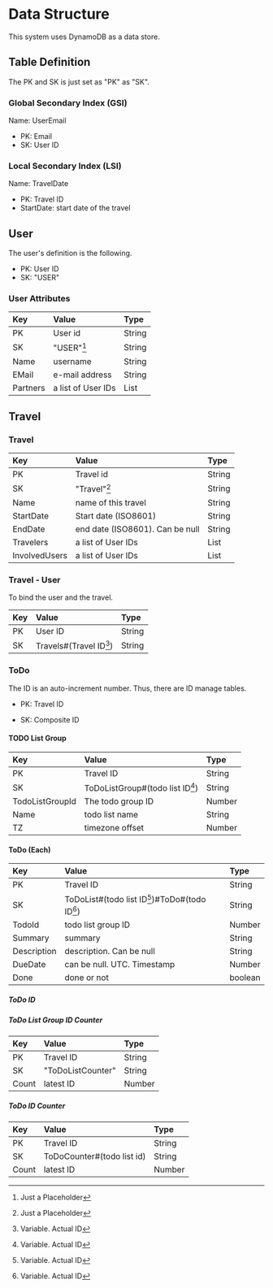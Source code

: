 # Data Structure

This system uses DynamoDB as a data store.

## Table Definition

The PK and SK is just set as "PK" as "SK".

### Global Secondary Index (GSI)

Name: UserEmail

* PK: Email
* SK: User ID

### Local Secondary Index (LSI)

Name: TravelDate

* PK: Travel ID
* StartDate: start date of the travel

## User

The user's definition is the following.

* PK: User ID
* SK: "USER"

### User Attributes

| Key      | Value              | Type   |
|:---------|:-------------------|:-------|
| PK       | User id            | String |
| SK       | "USER"[^1]         | String | 
| Name     | username           | String |
| EMail    | e-mail address     | String |
| Partners | a list of User IDs | List   |


## Travel

### Travel

| Key           | Value                           | Type   |
|:--------------|:--------------------------------|:-------|
| PK            | Travel id                       | String |
| SK            | "Travel"[^1]                    | String | 
| Name          | name of this travel             | String |
| StartDate     | Start date (ISO8601)            | String |
| EndDate       | end date (ISO8601). Can be null | String |
| Travelers     | a list of User IDs              | List   |
| InvolvedUsers | a list of User IDs              | List   |

### Travel - User

To bind the user and the travel.

| Key           | Value                   | Type   |
|:--------------|:------------------------|:-------|
| PK            | User ID                 | String |
| SK            | Travels#(Travel ID[^2]) | String | 

### ToDo

The ID is an auto-increment number.
Thus, there are ID manage tables.

* PK: Travel ID

* SK: Composite ID

#### TODO List Group

| Key             | Value                            | Type   |
|:----------------|:---------------------------------|:-------|
| PK              | Travel ID                        | String |
| SK              | ToDoListGroup#(todo list ID[^2]) | String | 
| TodoListGroupId | The todo group ID                | Number | 
| Name            | todo list name                   | String |
| TZ              | timezone offset                  | Number |

[//]: # (| ShareWith  | users this todo list shares with | String |)

#### ToDo (Each)

| Key         | Value                                          | Type    |
|:------------|:-----------------------------------------------|:--------|
| PK          | Travel ID                                      | String  |
| SK          | ToDoList#(todo list ID[^2])#ToDo#(todo ID[^2]) | String  | 
| TodoId      | todo list group ID                             | Number  |
| Summary     | summary                                        | String  |
| Description | description. Can be null                       | String  |
| DueDate     | can be null. UTC. Timestamp                    | Number  | 
| Done        | done or not                                    | boolean | 


##### ToDo ID

##### ToDo List Group ID Counter

| Key   | Value             | Type   |
|:------|:------------------|:-------|
| PK    | Travel ID         | String |
| SK    | "ToDoListCounter" | String |
| Count | latest ID         | Number |

##### ToDo ID Counter

| Key   | Value                      | Type   |
|:------|:---------------------------|:-------|
| PK    | Travel ID                  | String |
| SK    | ToDoCounter#(todo list id) | String |
| Count | latest ID                  | Number |

[^1]: Just a Placeholder
[^2]: Variable. Actual ID


